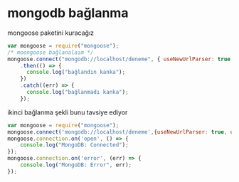 # mongodb bağlanma
mongoose paketini kuracağız

```javascript
var mongoose = require("mongoose");
/* moongoose bağlanalaım */
mongoose.connect("mongodb://localhost/deneme", { useNewUrlParser: true })
    .then(() => {
      console.log("bağlandın kanka");
    })
    .catch((err) => {
      console.log("bağlanmadı kanka");
    });
```

ikinci bağlanma şekli bunu tavsiye ediyor
```javascript
var mongoose = require("mongoose");
mongoose.connect('mongodb://localhost/deneme',{useNewUrlParser: true, useUnifiedTopology: true});
mongoose.connection.on('open', () => {
    console.log("MongoDB: Connected");
});
mongoose.connection.on('error', (err) => {
    console.log("MongoDB: Error", err);
});
```
